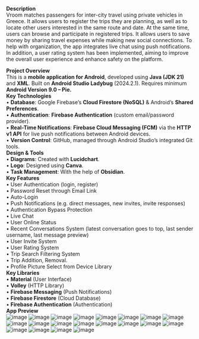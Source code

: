 **Description**  
Vroom matches passengers for inter-city travel using private vehicles in Greece. It allows users to register the trips they are planning, as well as to locate other users interested in the same route and date. At the same time, users can browse and participate in registered trips. It allows users to save money by sharing travel expenses while making new social connections. To help with organization, the app integrates live chat using push notifications. In addition, a user rating system has been implemented, aiming to improve the overall user experience and enhance safety on the platform.  
  
**Project Overview**  
This is a **mobile application for Android**, developed using **Java (JDK 21)** and **XML**. Built on **Android Studio Ladybug** (2024.2.1). Requires minimum **Android Version 9.0 – Pie.**  
**Key Technologies**  
•	**Database**: Google Firebase’s **Cloud Firestore (NoSQL)** & Android’s **Shared Preferences**.  
•	**Authentication**: **Firebase Authentication** (custom email/password provider).  
•	**Real-Time Notifications**: **Firebase Cloud Messaging (FCM)** via the **HTTP v1 API** for live push notifications between Android devices.  
•	**Version Control**: GitHub, managed through Android Studio’s integrated Git tools.  
**Design & Tools**  
•	**Diagrams**: Created with **Lucidchart**.  
•	**Logo**: Designed using **Canva**.  
•	**Task Management**: With the help of **Obsidian**.  
**Key Features**  
•	User Authentication (login, register)  
•	Password Reset through Email Link  
•	Auto-Login  
•	Push Notifications (e.g. direct messages, new invites, invite responses)  
•	Authentication Bypass Protection  
•	Live Chat  
•	User Online Status  
•	Recent Conversations System (latest conversation goes to top, last sender username, last message preview)  
•	User Invite System  
•	User Rating System  
•	Trip Search Filtering System  
•	Trip Addition, Removal.  
•	Profile Picture Select from Device Library  
**Key Libraries**  
•	**Material** (User Interface)  
•	**Volley** (HTTP Library)  
•	**Firebase Messaging** (Push Notifications)  
•	**Firebase Firestore** (Cloud Database)  
•	**Firebase Authentication** (Authentication)  
**App Preview**  
![image](https://github.com/user-attachments/assets/b78215eb-be4d-4845-9930-0069d29d7b5a)  ![image](https://github.com/user-attachments/assets/3950ba73-a9d5-429c-ad31-63ff683ca801)  ![image](https://github.com/user-attachments/assets/53d02dc5-f70c-49c9-9d6f-ef9aa2da2159)  ![image](https://github.com/user-attachments/assets/3aef74e6-75c0-4360-96c6-3db44a919b24)  ![image](https://github.com/user-attachments/assets/686bf36c-0a56-49da-a4ef-8ab9da107a48)  ![image](https://github.com/user-attachments/assets/7ac453e6-b996-420c-842e-82893e67ceb6)  ![image](https://github.com/user-attachments/assets/7523569a-47a3-4dbe-a09f-032f28ce6be7)  ![image](https://github.com/user-attachments/assets/a58ac3a3-60a8-4caa-b2c4-4d71ebf7801b)  ![image](https://github.com/user-attachments/assets/e545d482-54c2-4a13-acc4-7dcd8c7f3ff4)  ![image](https://github.com/user-attachments/assets/b9c6e63e-d4ac-47e9-85c3-6a59c6261553)  ![image](https://github.com/user-attachments/assets/dba4e550-ac7a-459f-a44b-48894f5695d8)  ![image](https://github.com/user-attachments/assets/94aa3622-8e19-4bb2-81a8-8e8ce33a73c3)  ![image](https://github.com/user-attachments/assets/fd53084c-c686-4473-ae93-bd57c5eaa60d)  ![image](https://github.com/user-attachments/assets/218ee186-059e-4514-a63a-a03d82cb2bc8)  ![image](https://github.com/user-attachments/assets/13612c07-5b24-4768-8a99-2aa100e74e63)  ![image](https://github.com/user-attachments/assets/d6e3fdc8-89d3-4e4d-a297-4fed600dc103)  ![image](https://github.com/user-attachments/assets/cb362313-cdb3-47fa-ab5d-ca588e94c3f2)  ![image](https://github.com/user-attachments/assets/36612ef2-0879-4778-9760-94641c50c66f)   ![image](https://github.com/user-attachments/assets/8015cd8f-1120-4a05-9142-1694db87972c)  ![image](https://github.com/user-attachments/assets/b89d4317-c0fb-478f-ae1c-b11ab01670f7)



















